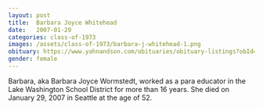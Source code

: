 ```yaml
---
layout: post
title:  Barbara Joyce Whitehead
date:   2007-01-29
categories: class-of-1973
images: /assets/class-of-1973/barbara-j-whitehead-1.png
obituary: https://www.yahnandson.com/obituaries/obituary-listings?obId=101080#/obituaryInfo
gender: female
---
```

Barbara, aka Barbara Joyce Wormstedt, worked as a para educator in the Lake Washington School District for more than 16 years.  She died on January 29, 2007 in Seattle at the age of 52.

